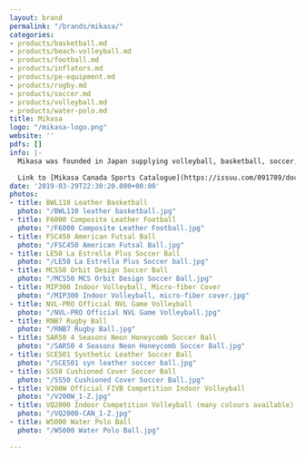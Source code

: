 ```yaml
---
layout: brand
permalink: "/brands/mikasa/"
categories:
- products/basketball.md
- products/beach-volleyball.md
- products/football.md
- products/inflators.md
- products/pe-equipment.md
- products/rugby.md
- products/soccer.md
- products/volleyball.md
- products/water-polo.md
title: Mikasa
logo: "/mikasa-logo.png"
website: ''
pdfs: []
info: |-
  Mikasa was founded in Japan supplying volleyball, basketball, soccer, rugby and water polo balls.

  Link to [Mikasa Canada Sports Catalogue](https://issuu.com/091789/docs/2020_mikasacatalog)
date: '2019-03-29T22:30:20.000+00:00'
photos:
- title: BWL110 Leather Basketball
  photo: "/BWL110 leather basketball.jpg"
- title: F6000 Composite Leather Football
  photo: "/F6000 Composite Leather Football.jpg"
- title: FSC450 American Futsal Ball
  photo: "/FSC450 American Futsal Ball.jpg"
- title: LE50 La Estrella Plus Soccer Ball
  photo: "/LE50 La Estrella Plus Soccer ball.jpg"
- title: MCS50 Orbit Design Soccer Ball
  photo: "/MCS50 MCS Orbit Design Soccer Ball.jpg"
- title: MIP300 Indoor Volleyball, Micro-fiber Cover
  photo: "/MIP300 Indoor Volleyball, micro-fiber cover.jpg"
- title: NVL-PRO Official NVL Game Volleyball
  photo: "/NVL-PRO Official NVL Game Volleyball.jpg"
- title: RNB7 Rugby Ball
  photo: "/RNB7 Rugby Ball.jpg"
- title: SAR50 4 Seasons Neon Honeycomb Soccer Ball
  photo: "/SAR50 4 Seasons Neon Honeycomb Soccer Ball.jpg"
- title: SCE501 Synthetic Leather Soccer Ball
  photo: "/SCE501 syn leather soccer ball.jpg"
- title: SS50 Cushioned Cover Soccer Ball
  photo: "/SS50 Cushioned Cover Soccer Ball.jpg"
- title: V200W Official FIVB Competition Indoor Volleyball
  photo: "/V200W_1-Z.jpg"
- title: VQ2000 Indoor Competition Volleyball (many colours available)
  photo: "/VQ2000-CAN_1-Z.jpg"
- title: W5000 Water Polo Ball
  photo: "/W5000 Water Polo Ball.jpg"

---
```

